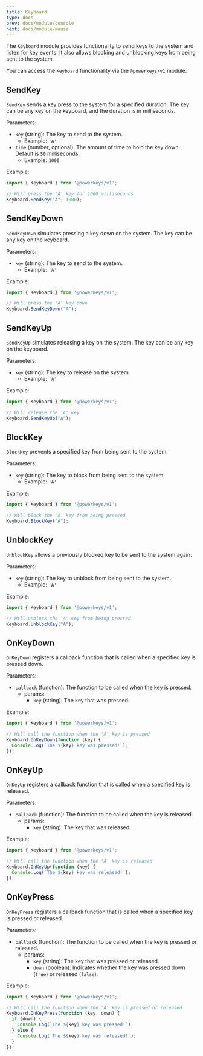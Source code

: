 ```yaml
---
title: Keyboard
type: docs
prev: docs/module/console
next: docs/module/mouse
---
```


The `Keyboard` module provides functionality to send keys to the system and listen for key events. It also allows blocking and unblocking keys from being sent to the system.

You can access the `Keyboard` functionality via the `@powerkeys/v1` module.

## SendKey

`SendKey` sends a key press to the system for a specified duration. The key can be any key on the keyboard, and the duration is in milliseconds.

Parameters:

- `key` (string): The key to send to the system.
  - Example: `'A'`
- `time` (number, optional): The amount of time to hold the key down. Default is `50` milliseconds.
  - Example: `1000`

Example:
```javascript
import { Keyboard } from '@powerkeys/v1';

// Will press the 'A' key for 1000 milliseconds
Keyboard.SendKey("A", 1000);
```

## SendKeyDown

`SendKeyDown` simulates pressing a key down on the system. The key can be any key on the keyboard.

Parameters:

- `key` (string): The key to send to the system.
  - Example: `'A'`

Example:
```javascript
import { Keyboard } from '@powerkeys/v1';

// Will press the 'A' key down
Keyboard.SendKeyDown("A");
```

## SendKeyUp

`SendKeyUp` simulates releasing a key on the system. The key can be any key on the keyboard.

Parameters:

- `key` (string): The key to release on the system.
  - Example: `'A'`

Example:
```javascript
import { Keyboard } from '@powerkeys/v1';

// Will release the 'A' key
Keyboard.SendKeyUp("A");
```

## BlockKey

`BlockKey` prevents a specified key from being sent to the system.

Parameters:

- `key` (string): The key to block from being sent to the system.
  - Example: `'A'`

Example:
```javascript
import { Keyboard } from '@powerkeys/v1';

// Will block the 'A' key from being pressed
Keyboard.BlockKey("A");
```

## UnblockKey

`UnblockKey` allows a previously blocked key to be sent to the system again.

Parameters:

- `key` (string): The key to unblock from being sent to the system.
  - Example: `'A'`

Example:
```javascript
import { Keyboard } from '@powerkeys/v1';

// Will unblock the 'A' key from being pressed
Keyboard.UnblockKey("A");
```

## OnKeyDown

`OnKeyDown` registers a callback function that is called when a specified key is pressed down.

Parameters:

- `callback` (function): The function to be called when the key is pressed.
  - params:
    - `key` (string): The key that was pressed.

Example:
```javascript
import { Keyboard } from '@powerkeys/v1';

// Will call the function when the 'A' key is pressed
Keyboard.OnKeyDown(function (key) {
  Console.Log(`The ${key} key was pressed!`);
});
```

## OnKeyUp

`OnKeyUp` registers a callback function that is called when a specified key is released.

Parameters:

- `callback` (function): The function to be called when the key is released.
  - params:
    - `key` (string): The key that was released.

Example:
```javascript
import { Keyboard } from '@powerkeys/v1';

// Will call the function when the 'A' key is released
Keyboard.OnKeyUp(function (key) {
  Console.Log(`The ${key} key was released!`);
});
```

## OnKeyPress

`OnKeyPress` registers a callback function that is called when a specified key is pressed or released.

Parameters:

- `callback` (function): The function to be called when the key is pressed or released.
  - params:
    - `key` (string): The key that was pressed or released.
    - `down` (boolean): Indicates whether the key was pressed down (`true`) or released (`false`).

Example:
```javascript
import { Keyboard } from '@powerkeys/v1';

// Will call the function when the 'A' key is pressed or released
Keyboard.OnKeyPress(function (key, down) {
  if (down) {
    Console.Log(`The ${key} key was pressed!`);
  } else {
    Console.Log(`The ${key} key was released!`);
  }
});
```

